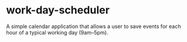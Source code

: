 # work-day-scheduler
A simple calendar application that allows a user to save events for each hour of a typical working day (9am–5pm).
